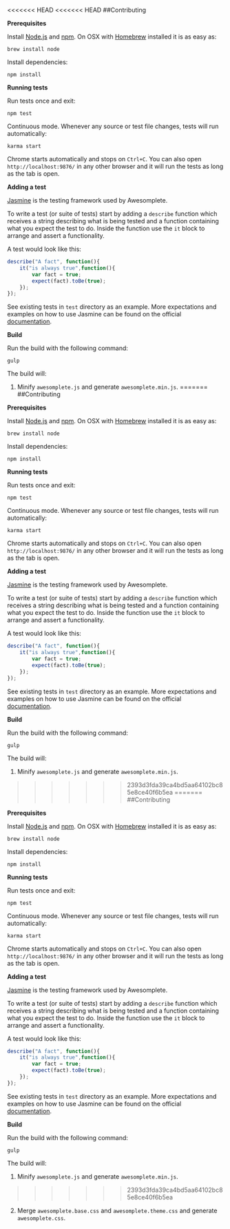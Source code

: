 <<<<<<< HEAD
<<<<<<< HEAD
##Contributing

**Prerequisites**

Install [Node.js](https://nodejs.org/) and [npm](https://www.npmjs.com/). On OSX with [Homebrew](http://brew.sh/) installed it is as easy as:
```
brew install node
```

Install dependencies:
```
npm install
```

**Running tests**

Run tests once and exit:
```
npm test
```

Continuous mode. Whenever any source or test file changes, tests will run automatically:
```
karma start
```

Chrome starts automatically and stops on ```Ctrl+C```. You can also open ```http://localhost:9876/``` in any other browser and it will run the tests as long as the tab is open.

**Adding a test**

[Jasmine](http://jasmine.github.io/) is the testing framework used by Awesomplete.

To write a test (or suite of tests) start by adding a `describe` function which receives a string describing what is being tested and a function containing what you expect the test to do. Inside the function use the `it` block to arrange and assert a functionality.

A test would look like this:

```javascript
describe("A fact", function(){
    it("is always true",function(){
        var fact = true;
        expect(fact).toBe(true);
    });
});
```

See existing tests in ```test``` directory as an example. More expectations and examples on how to use Jasmine can be found on the official [documentation](http://jasmine.github.io/2.2/introduction.html).

**Build**

Run the build with the following command:

```
gulp
```

The build will:

1. Minify `awesomplete.js` and generate `awesomplete.min.js`.
=======
##Contributing

**Prerequisites**

Install [Node.js](https://nodejs.org/) and [npm](https://www.npmjs.com/). On OSX with [Homebrew](http://brew.sh/) installed it is as easy as:
```
brew install node
```

Install dependencies:
```
npm install
```

**Running tests**

Run tests once and exit:
```
npm test
```

Continuous mode. Whenever any source or test file changes, tests will run automatically:
```
karma start
```

Chrome starts automatically and stops on ```Ctrl+C```. You can also open ```http://localhost:9876/``` in any other browser and it will run the tests as long as the tab is open.

**Adding a test**

[Jasmine](http://jasmine.github.io/) is the testing framework used by Awesomplete.

To write a test (or suite of tests) start by adding a `describe` function which receives a string describing what is being tested and a function containing what you expect the test to do. Inside the function use the `it` block to arrange and assert a functionality.

A test would look like this:

```javascript
describe("A fact", function(){
    it("is always true",function(){
        var fact = true;
        expect(fact).toBe(true);
    });
});
```

See existing tests in ```test``` directory as an example. More expectations and examples on how to use Jasmine can be found on the official [documentation](http://jasmine.github.io/2.2/introduction.html).

**Build**

Run the build with the following command:

```
gulp
```

The build will:

1. Minify `awesomplete.js` and generate `awesomplete.min.js`.
>>>>>>> 2393d3fda39ca4bd5aa64102bc85e8ce40f6b5ea
=======
##Contributing

**Prerequisites**

Install [Node.js](https://nodejs.org/) and [npm](https://www.npmjs.com/). On OSX with [Homebrew](http://brew.sh/) installed it is as easy as:
```
brew install node
```

Install dependencies:
```
npm install
```

**Running tests**

Run tests once and exit:
```
npm test
```

Continuous mode. Whenever any source or test file changes, tests will run automatically:
```
karma start
```

Chrome starts automatically and stops on ```Ctrl+C```. You can also open ```http://localhost:9876/``` in any other browser and it will run the tests as long as the tab is open.

**Adding a test**

[Jasmine](http://jasmine.github.io/) is the testing framework used by Awesomplete.

To write a test (or suite of tests) start by adding a `describe` function which receives a string describing what is being tested and a function containing what you expect the test to do. Inside the function use the `it` block to arrange and assert a functionality.

A test would look like this:

```javascript
describe("A fact", function(){
    it("is always true",function(){
        var fact = true;
        expect(fact).toBe(true);
    });
});
```

See existing tests in ```test``` directory as an example. More expectations and examples on how to use Jasmine can be found on the official [documentation](http://jasmine.github.io/2.2/introduction.html).

**Build**

Run the build with the following command:

```
gulp
```

The build will:

1. Minify `awesomplete.js` and generate `awesomplete.min.js`.
>>>>>>> 2393d3fda39ca4bd5aa64102bc85e8ce40f6b5ea
2. Merge `awesomplete.base.css` and `awesomplete.theme.css` and generate `awesomplete.css`.